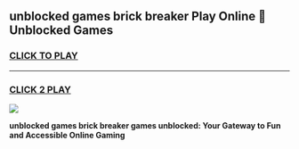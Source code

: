 
## unblocked games brick breaker Play Online 👋 Unblocked Games
<h3>
<a href="https://premium.freeplayer.one?title=unblocked_games_brick_breaker&ref=19F">CLICK TO PLAY</a></h3>
<hr>

<h3>
<a href="https://premium.freeplayer.one?title=unblocked_games_brick_breaker&ref=19F">CLICK 2 PLAY</a>
  
</h3>

<a href="https://premium.freeplayer.one?title=unblocked_games_brick_breaker&ref=19F"><img src="https://clearcache.store/games.png"></a>


**unblocked games brick breaker games unblocked: Your Gateway to Fun and Accessible Online Gaming**
